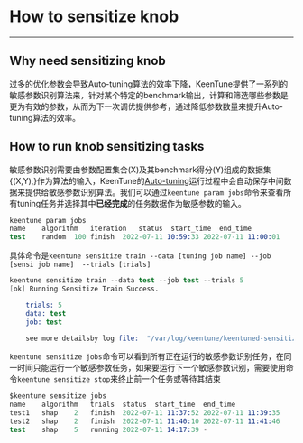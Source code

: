 # How to sensitize knob
---  
## Why need sensitizing knob
过多的优化参数会导致Auto-tuning算法的效率下降，KeenTune提供了一系列的敏感参数识别算法来，针对某个特定的benchmark输出，计算和筛选哪些参数是更为有效的参数，从而为下一次调优提供参考，通过降低参数数量来提升Auto-tuning算法的效率。

## How to run knob sensitizing tasks  
敏感参数识别需要由参数配置集合(X)及其benchmark得分(Y)组成的数据集{(X,Y),}作为算法的输入，KeenTune的[Auto-tuning](./How%20to%20tuning%20knobs_cn.md)运行过程中会自动保存中间数据来提供给敏感参数识别算法。我们可以通过`keentune param jobs`命令来查看所有tuning任务并选择其中**已经完成**的任务数据作为敏感参数的输入。
```s
keentune param jobs
name	algorithm	iteration	status	start_time	end_time
test	random	100	finish	2022-07-11 10:59:33	2022-07-11 11:00:01
```

具体命令是`keentune sensitize train --data [tuning job name] --job [sensi job name]  --trials [trials]`
```s
keentune sensitize train --data test --job test --trials 5
[ok] Running Sensitize Train Success.

	trials: 5
	data: test
	job: test

	see more detailsby log file:  "/var/log/keentune/keentuned-sensitize-train-test5.log"
```

`keentune sensitize jobs`命令可以看到所有正在运行的敏感参数识别任务，在同一时间只能运行一个敏感参数任务，如果要运行下一个敏感参数识别，需要使用命令`keentune sensitize stop`来终止前一个任务或等待其结束
```s
$keentune sensitize jobs
name	algorithm	trials	status	start_time	end_time
test1	shap	2	finish	2022-07-11 11:37:52	2022-07-11 11:39:35
test2	shap	2	finish	2022-07-11 11:40:10	2022-07-11 11:41:46
test	shap	5	running	2022-07-11 14:17:39	-
```